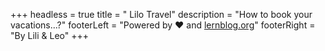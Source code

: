 +++
headless = true
title = "                                                                                                                                                                    Lilo Travel"
description = "How to book your vacations...?"
footerLeft = "Powered by ❤️ and [lernblog.org](https://www.lernblog.org)"
footerRight = "By Lili & Leo"
+++
